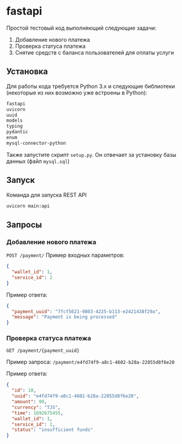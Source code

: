 # fastapi
Простой тестовый код выполняющий следующие задачи:
1. Добавление нового платежа
2. Проверка статуса платежа
3. Снятие средств с баланса пользователей для оплаты услуги


## Установка
Для работы кода требуется Python 3.x и следующие библиотеки (некоторые из них возможно уже встроены в Python):
```bash
fastapi
uvicorn
uuid
models
typing
pydantic
enum
mysql-connector-python
```
Также запустите скрипт ```setup.py```. Он отвечает за установку базы данных (файл ```mysql.sql```)

## Запуск
Команда для запуска REST API
```bash
uvicorn main:api
```

## Запросы
### Добавление нового платежа
```POST /payment/``` 
Пример входных параметров:
```JSON
{
  "wallet_id": 1,
  "service_id": 2
}
```
Пример ответа:
```JSON
{
  "payment_uuid": "7fcf5621-9803-4225-b113-e2421438f29a",
  "message": "Payment is being processed"
}
```
### Проверка статуса платежа
```GET /payment/{payment_uuid}```

Пример запроса: ```/payment/e4fd74f9-a8c1-4602-b28a-22855d8f6e20```

Пример ответа: 
```JSON
{
  "id": 10,
  "uuid": "e4fd74f9-a8c1-4602-b28a-22855d8f6e20",
  "amount": 99,
  "currency": "TJS",
  "time": 1692675455,
  "wallet_id": 1,
  "service_id": 1,
  "status": "insufficient funds"
}
```
